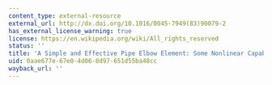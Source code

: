 ```yaml
---
content_type: external-resource
external_url: http://dx.doi.org/10.1016/0045-7949(83)90079-2
has_external_license_warning: true
license: https://en.wikipedia.org/wiki/All_rights_reserved
status: ''
title: 'A Simple and Effective Pipe Elbow Element: Some Nonlinear Capabilities.'
uid: 0aae677e-67e0-4d06-8d97-651d55ba48cc
wayback_url: ''
---
```

